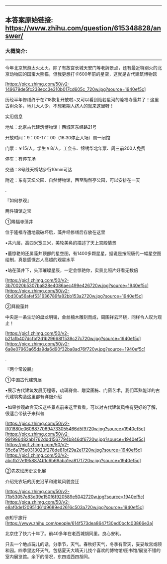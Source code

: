 ----------------------------------------
## 本答案原始链接: https://www.zhihu.com/question/615348828/answer/
### 大概简介: 
----------------------------------------
今年北京旅游太火太火，除了有故宫长城天安门等老牌景点，还有最近特别火的北京动物园的国宝大熊猫，但我更想打卡600年前的星空，这就是古代建筑博物馆

[https://picx.zhimg.com/50/v2-149679de5fc238ecc3e310b017cd605c_720w.jpg?source=1940ef5c]

历经半年修缮终于在7.18恢复开放啦~又可以看到灿若星河的隆福寺藻井了！这里古树众多，地儿大人少，不想暑期人挤人的就来这里呀！


实用信息

地址：北京古代建筑博物馆｜西城区东经路21号

开放时间：9：00-17：00（16:30停止入场）周一闭馆

门票：￥15/人，学生￥8/人，工会卡、锦绣华北年票、周三前200人免费

停车：有停车场

交通：8号线天桥站步行10min可达

附近：东有天坛公园、自然博物馆，西至陶然亭公园，可以安排在一天

.


『如何参观』


两件镇馆之宝

①隆福寺藻井

位于隆福寺遭地震破坏后，藻井经修缮后存放在这里

•共六层，高四米宽三米，美轮美奂的描述了天上宫殿情景

•蕞惊艳的还属藻井顶部的星空图，有1400多颗星星，据说是按照唐代一幅星空图绘制，真是感慨古人高超的观星水平

•站在藻井下，头顶璀璨星辰，一定会惊艳你，实景比照片好看无数倍

[https://pic1.zhimg.com/50/v2-3b70020b5307ba828e4086aec499e426720w.jpg?source=1940ef5c][https://picx.zhimg.com/50/v2-0bd30a56afef531636789fa82bb153a2720w.jpg?source=1940ef5c]

②拜殿藻井

中央是一条生动的盘龙明镜，金丝楠木雕刻而成，周围祥云环绕，同样令人叹为观止！

[https://pic1.zhimg.com/50/v2-b21a1b407dcfbf2d1b29668f1539c27c720w.jpg?source=1940ef5c][https://picx.zhimg.com/50/v2-6a8e07963a65da9da6d90f32ba8ad76f720w.jpg?source=1940ef5c]

.


『两个常设展』

①中国古代建筑展

•展示古代建筑发展历程等，琉璃脊兽、雕梁画栋、门窗艺术，我们耳熟能详的古代建筑构造这里都有详细介绍

•如果参观故宫天坛这些景点前来这里看看，可以对古代建筑风格有更好的了解，很适合带孩子来科普

[https://picx.zhimg.com/50/v2-ff01880e06088770694733055466d5f9720w.jpg?source=1940ef5c][https://picx.zhimg.com/50/v2-991986482ab1762ddd1567794b846df6720w.jpg?source=1940ef5c][https://pic1.zhimg.com/50/v2-35c6a175e0313023f278de81bf29a2e1720w.jpg?source=1940ef5c][https://pic1.zhimg.com/50/v2-abcfb27e1958874b1c6b69aba1ea8171720w.jpg?source=1940ef5c]

②先农坛历史文化展

介绍先农坛的历史沿革和建筑风貌变迁

[https://picx.zhimg.com/50/v2-71b53057e83d39e150f6f920589e5042720w.jpg?source=1940ef5c][https://pica.zhimg.com/50/v2-e8af0de120951d61d9689ed2616c503a720w.jpg?source=1940ef5c]

@知乎旅行 [https://www.zhihu.com/people/614f573dea8647f30ed0bcfc03866e3a]

北京住了快六十年了。前40多年在老西城胡同里。良心安利。

只去一个地点玩儿的话，分季节，天气。春秋好天气，冬季有雪天，妥妥故宫或颐和园。四季里边坏天气，包括夏天大晴天儿找个喜欢的博物馆/图书馆/展览不错的室内展览馆。余下的情况，东四或西四胡同。